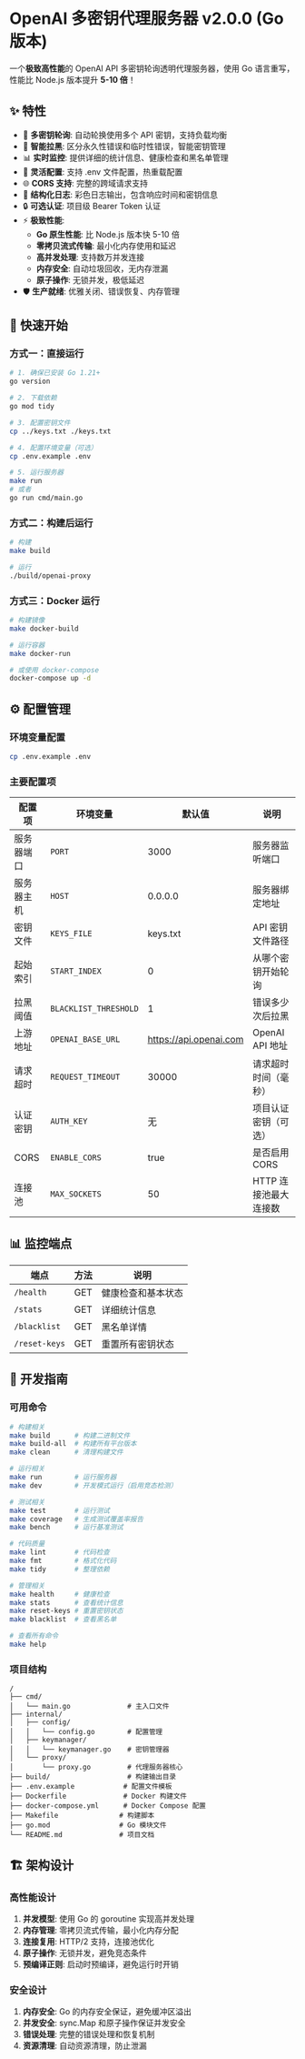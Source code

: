 # OpenAI 多密钥代理服务器 v2.0.0 (Go 版本)

一个**极致高性能**的 OpenAI API 多密钥轮询透明代理服务器，使用 Go 语言重写，性能比 Node.js 版本提升 **5-10 倍**！

## ✨ 特性

- 🔄 **多密钥轮询**: 自动轮换使用多个 API 密钥，支持负载均衡
- 🧠 **智能拉黑**: 区分永久性错误和临时性错误，智能密钥管理
- 📊 **实时监控**: 提供详细的统计信息、健康检查和黑名单管理
- 🔧 **灵活配置**: 支持 .env 文件配置，热重载配置
- 🌐 **CORS 支持**: 完整的跨域请求支持
- 📝 **结构化日志**: 彩色日志输出，包含响应时间和密钥信息
- 🔒 **可选认证**: 项目级 Bearer Token 认证
- ⚡ **极致性能**:
  - **Go 原生性能**: 比 Node.js 版本快 5-10 倍
  - **零拷贝流式传输**: 最小化内存使用和延迟
  - **高并发处理**: 支持数万并发连接
  - **内存安全**: 自动垃圾回收，无内存泄漏
  - **原子操作**: 无锁并发，极低延迟
- 🛡️ **生产就绪**: 优雅关闭、错误恢复、内存管理

## 🚀 快速开始

### 方式一：直接运行

```bash
# 1. 确保已安装 Go 1.21+
go version

# 2. 下载依赖
go mod tidy

# 3. 配置密钥文件
cp ../keys.txt ./keys.txt

# 4. 配置环境变量（可选）
cp .env.example .env

# 5. 运行服务器
make run
# 或者
go run cmd/main.go
```

### 方式二：构建后运行

```bash
# 构建
make build

# 运行
./build/openai-proxy
```

### 方式三：Docker 运行

```bash
# 构建镜像
make docker-build

# 运行容器
make docker-run

# 或使用 docker-compose
docker-compose up -d
```

## ⚙️ 配置管理

### 环境变量配置

```bash
cp .env.example .env
```

### 主要配置项

| 配置项     | 环境变量              | 默认值                 | 说明                  |
| ---------- | --------------------- | ---------------------- | --------------------- |
| 服务器端口 | `PORT`                | 3000                   | 服务器监听端口        |
| 服务器主机 | `HOST`                | 0.0.0.0                | 服务器绑定地址        |
| 密钥文件   | `KEYS_FILE`           | keys.txt               | API 密钥文件路径      |
| 起始索引   | `START_INDEX`         | 0                      | 从哪个密钥开始轮询    |
| 拉黑阈值   | `BLACKLIST_THRESHOLD` | 1                      | 错误多少次后拉黑      |
| 上游地址   | `OPENAI_BASE_URL`     | https://api.openai.com | OpenAI API 地址       |
| 请求超时   | `REQUEST_TIMEOUT`     | 30000                  | 请求超时时间（毫秒）  |
| 认证密钥   | `AUTH_KEY`            | 无                     | 项目认证密钥（可选）  |
| CORS       | `ENABLE_CORS`         | true                   | 是否启用 CORS         |
| 连接池     | `MAX_SOCKETS`         | 50                     | HTTP 连接池最大连接数 |

## 📊 监控端点

| 端点          | 方法 | 说明               |
| ------------- | ---- | ------------------ |
| `/health`     | GET  | 健康检查和基本状态 |
| `/stats`      | GET  | 详细统计信息       |
| `/blacklist`  | GET  | 黑名单详情         |
| `/reset-keys` | GET  | 重置所有密钥状态   |

## 🔧 开发指南

### 可用命令

```bash
# 构建相关
make build      # 构建二进制文件
make build-all  # 构建所有平台版本
make clean      # 清理构建文件

# 运行相关
make run        # 运行服务器
make dev        # 开发模式运行（启用竞态检测）

# 测试相关
make test       # 运行测试
make coverage   # 生成测试覆盖率报告
make bench      # 运行基准测试

# 代码质量
make lint       # 代码检查
make fmt        # 格式化代码
make tidy       # 整理依赖

# 管理相关
make health     # 健康检查
make stats      # 查看统计信息
make reset-keys # 重置密钥状态
make blacklist  # 查看黑名单

# 查看所有命令
make help
```

### 项目结构

```
/
├── cmd/
│   └── main.go              # 主入口文件
├── internal/
│   ├── config/
│   │   └── config.go        # 配置管理
│   ├── keymanager/
│   │   └── keymanager.go    # 密钥管理器
│   └── proxy/
│       └── proxy.go         # 代理服务器核心
├── build/                   # 构建输出目录
├── .env.example            # 配置文件模板
├── Dockerfile              # Docker 构建文件
├── docker-compose.yml      # Docker Compose 配置
├── Makefile               # 构建脚本
├── go.mod                 # Go 模块文件
└── README.md              # 项目文档
```

## 🏗️ 架构设计

### 高性能设计

1. **并发模型**: 使用 Go 的 goroutine 实现高并发处理
2. **内存管理**: 零拷贝流式传输，最小化内存分配
3. **连接复用**: HTTP/2 支持，连接池优化
4. **原子操作**: 无锁并发，避免竞态条件
5. **预编译正则**: 启动时预编译，避免运行时开销

### 安全设计

1. **内存安全**: Go 的内存安全保证，避免缓冲区溢出
2. **并发安全**: sync.Map 和原子操作保证并发安全
3. **错误处理**: 完整的错误处理和恢复机制
4. **资源清理**: 自动资源清理，防止泄漏
